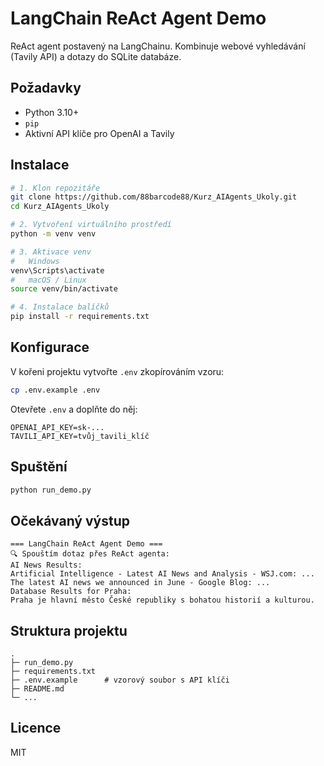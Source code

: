 # LangChain ReAct Agent Demo

ReAct agent postavený na LangChainu. Kombinuje webové vyhledávání (Tavily API) a dotazy do SQLite databáze.

## Požadavky

* Python 3.10+
* `pip`
* Aktivní API klíče pro OpenAI a Tavily

## Instalace

```bash
# 1. Klon repozitáře
git clone https://github.com/88barcode88/Kurz_AIAgents_Ukoly.git
cd Kurz_AIAgents_Ukoly

# 2. Vytvoření virtuálního prostředí
python -m venv venv

# 3. Aktivace venv
#   Windows
venv\Scripts\activate
#   macOS / Linux
source venv/bin/activate

# 4. Instalace balíčků
pip install -r requirements.txt
```

## Konfigurace

V kořeni projektu vytvořte `.env` zkopírováním vzoru:

```bash
cp .env.example .env
```

Otevřete `.env` a doplňte do něj:

```env
OPENAI_API_KEY=sk-...
TAVILI_API_KEY=tvůj_tavili_klíč
```

## Spuštění

```bash
python run_demo.py
```

## Očekávaný výstup

```text
=== LangChain ReAct Agent Demo ===
🔍 Spouštím dotaz přes ReAct agenta:
AI News Results:
Artificial Intelligence ‑ Latest AI News and Analysis ‑ WSJ.com: ...
The latest AI news we announced in June ‑ Google Blog: ...
Database Results for Praha:
Praha je hlavní město České republiky s bohatou historií a kulturou.
```

## Struktura projektu

```text
.
├─ run_demo.py
├─ requirements.txt
├─ .env.example      # vzorový soubor s API klíči
├─ README.md
└─ ...
```

## Licence

MIT
